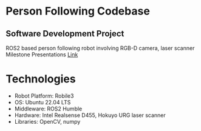 # Person Following Codebase
## Software Development Project
 
ROS2 based person following robot involving RGB-D camera, laser scanner <br>
Milestone Presentations [Link](https://drive.google.com/drive/folders/1fSUbau2GBS1j4a7OnIZlPYnxty2QNiYR?usp=drive_link) 
# Technologies
- Robot Platform: Robile3
- OS: Ubuntu 22.04 LTS
- Middleware: ROS2 Humble
- Hardware: Intel Realsense D455, Hokuyo URG laser scanner
- Libraries: OpenCV, numpy
